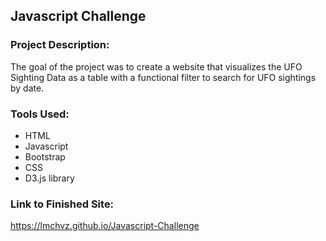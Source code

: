 ## Javascript Challenge 

### Project Description: 

The goal of the project was to create a website that visualizes the UFO Sighting Data as a table with a functional filter to search for UFO sightings by date. 

### Tools Used: 

- HTML 
- Javascript
- Bootstrap
- CSS 
- D3.js library


### Link to Finished Site: 

https://lmchvz.github.io/Javascript-Challenge
